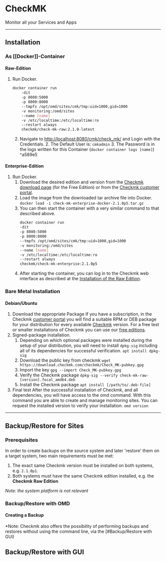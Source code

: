 # CheckMK
Monitor all your Services and Apps

---
## Installation

### As [[Docker]]-Container

#### Raw-Edition
1. Run Docker.
   ```bash
   docker container run 
	   -dit
	   -p 8080:5000
	   -p 8000:8000
	   --tmpfs /opt/omd/sites/cmk/tmp:uid=1000,gid=1000
	   -v monitoring:/omd/sites
	   --name [name]
	   -v /etc/localtime:/etc/localtime:ro
	   --restart always
	   checkmk/check-mk-raw:2.1.0-latest
   ```
   2. Navigate to [http://localhost:8080/cmk/check_mk/](http://localhost:8080/cmk/check_mk/) and Login with the Credentials.
	   2. The Default User is: `cmkadmin`
	   3. The Password is in the logs written for this Container (`docker container logs [name]`) ^a589e5

#### Enterprise-Edition
1. Run Docker.
	1. Download the desired edition and version from the [Checkmk download page](https://checkmk.com/download?method=docker&edition=cfe&version=stable) (for the Free Edition) or from the [Checkmk customer portal](https://portal.checkmk.com/).
	2. Load the image from the downloaded tar archive file into Docker.
		   `docker load -i check-mk-enterprise-docker-2.1.0p5.tar.gz`
	1. You can then start the container with a very similar command to that described above.
	   ```bash
	   docker container run
	   -dit
	   -p 8080:5000
	   -p 8000:8000
	   --tmpfs /opt/omd/sites/cmk/tmp:uid=1000,gid=1000
	   -v monitoring:/omd/sites
	   --name [name]
	   -v /etc/localtime:/etc/localtime:ro
	   --restart always
	   checkmk/check-mk-enterprise:2.1.0p5
	   ```
	4. After starting the container, you can log in to the Checkmk web interface as described at the [Installation of the Raw Edition](#^a589e5).

### Bare Metal Installation

#### Debian/Ubuntu
1. Download the appropriate Package
	   If you have a subscription, in the Checkmk [customer portal](https://portal.checkmk.com/)  you will find a suitable RPM or DEB package for your distribution for every available [Checkmk](https://docs.checkmk.com/latest/en/cmk_versions.html) version. For a free test or smaller installations of Checkmk you can use our [free editions](https://checkmk.com/de/download).
2. Signed-package installation.
	1. Depending on which optional packages were installed during the setup of your distribution, you will need to install `dpkg-sig` including all of its dependencies for successful verification.
		   `apt install dpkg-sig`
	2. Download the public key from checkmk
		   `wget https://download.checkmk.com/checkmk/Check_MK-pubkey.gpg`
	3. Import the key
		   `gpg --import Check_MK-pubkey.gpg`
	4. Verify the Checkmk package
		   `dpkg-sig --verify check-mk-raw-[version].focal_amd64.deb`
	5. Install the Checkmk package
		   `apt install [/path/to/.deb-file]`
3. Final test
	   After the successful installation of Checkmk, and all dependencies, you will have access to the omd command. With this command you are able to create and manage monitoring sites. You can request the installed version to verify your installation. `omd version`

---
## Backup/Restore for Sites

### Prerequisites
In order to create backups on the source system and later 'restore' them on a target system, two main requirements must be met:
1. The exact same Checkmk version must be installed on both systems, e.g. `2.1.0p1`.
2. Both systems must have the same Checkmk edition installed, e.g. the **Checkmk Raw Edition**

*Note: the system platform is not relevant*

### Backup/Restore with OMD
#### Creating a Backup
*Note: Checkmk also offers the possibility of performing backups and restores without using the command line, via the [#Backup/Restore with GUI)

## Backup/Restore with GUI